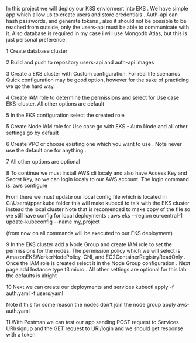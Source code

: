 In this project we will deploy our K8S enviorment into EKS . We have simple app which allow us to create users and store credentials . Auth-api can hash passwords,
and generate tokens , also it should not be possible to be reached from outside, only the users-api must be able to communicate with it. Also database is required 
in my case i will use Mongodb Atlas, but this is just personal preference.

1 Create database cluster

2 Build and push to repository users-api and auth-api images

3 Create a EKS cluster  with Custom configuration. For real life scenarios Quick configuration may be good option, however for the sake of practicing we go the hard way.

4 Create IAM role to determine the permissions and select for Use case  EKS-cluster. All other options are default 

5 In the EKS configuration select the created role

5 Create Node IAM role for Use case go with EKS - Auto Node and all other settings go by default 

6 Create VPC or choose existing one which you want to use . Note never use the default one for anything . 

7 All other options are optional 

8 To continue we must install AWS cli localy and also have Access Key and Secret Key, so we can login localy to our AWS account. The login command is:
aws configure

From there we must update our local config file which is located in C:\Users\tppar\.kube folder this will make kubectl to talk with the EKS cluster instead the local cluster 
Note that is recomended to make copy of the file so we still have config for local deployments :
aws eks --region eu-central-1 update-kubeconfig --name my_project

(from now on all commands will be executed to our EKS deployment)

9 In the EKS cluster add a Node Group and create IAM role to set the permissions for the nodes. The permission policy which we will select is AmazonEKSWorkerNodePolicy, CNI,
and EC2ContainerRegistryReadOnly . Once the IAM role is created select it in the Node Group configuration . Next page add Instance type t3.micro . All other settings are optional
for this lab the defaults is alright .

10 Next we can create  our deployments and services
kubectl apply -f auth.yaml -f users.yaml

Note if this for some reason the nodes don't join the node group apply  aws-auth.yaml

11 With Postman we can test our app sending POST request to Services URI/signup and the GET request to URI/login and we should get response with a token 







